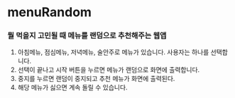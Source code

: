 # menuRandom

### 뭘 먹을지 고민될 때 메뉴를 랜덤으로 추천해주는 웹앱   
1. 아침메뉴, 점심메뉴, 저녁메뉴, 술안주로 메뉴가 있습니다. 사용자는 하나를 선택합니다.   
2. 선택이 끝나고 시작 버튼을 누르면 메뉴가 랜덤으로 화면에 출력합니다.   
3. 중지를 누르면 랜덤이 중지되고 추천 메뉴가 화면에 출력된다.   
4. 해당 메뉴가 싫으면 계속 돌릴 수 있습니다.   
